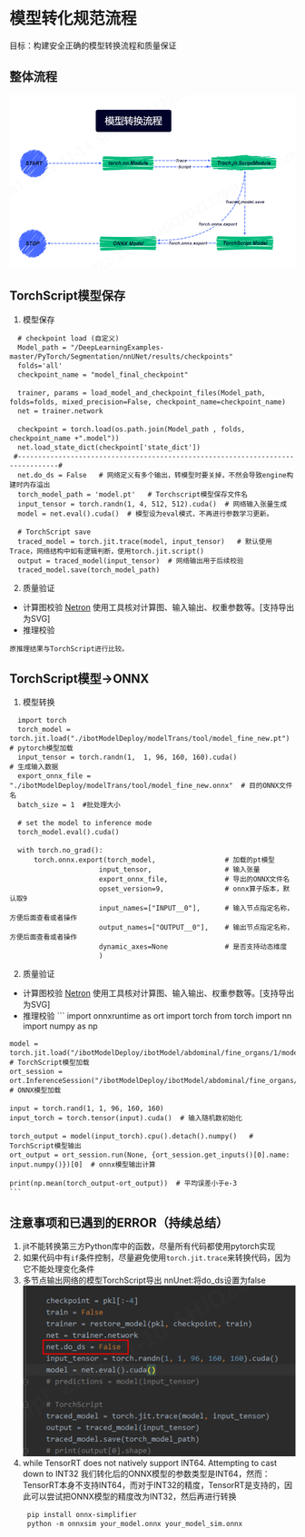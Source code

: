 # 模型转化规范流程
目标：构建安全正确的模型转换流程和质量保证
## 整体流程
![var](./pic/Transform.png)

## TorchScript模型保存
  1. 模型保存
  ```
    # checkpoint load (自定义)
    Model_path = "/DeepLearningExamples-master/PyTorch/Segmentation/nnUNet/results/checkpoints"
    folds='all'
    checkpoint_name = "model_final_checkpoint" 
 
    trainer, params = load_model_and_checkpoint_files(Model_path, folds=folds, mixed_precision=False, checkpoint_name=checkpoint_name)  
    net = trainer.network
   
    checkpoint = torch.load(os.path.join(Model_path , folds, checkpoint_name +".model"))
    net.load_state_dict(checkpoint['state_dict'])
   #--------------------------------------------------------------------------------#
    net.do_ds = False   # 网络定义有多个输出，转模型时要关掉，不然会导致engine构建时内存溢出
    torch_model_path = 'model.pt'   # Torchscript模型保存文件名
    input_tensor = torch.randn(1, 4, 512, 512).cuda()  # 网络输入张量生成
    model = net.eval().cuda()  # 模型设为eval模式，不再进行参数学习更新。
    
    # TorchScript save
    traced_model = torch.jit.trace(model, input_tensor)   # 默认使用Trace，网络结构中如有逻辑判断，使用torch.jit.script()
    output = traced_model(input_tensor)  # 网络输出用于后续校验
    traced_model.save(torch_model_path)
  ```
  2. 质量验证
   * 计算图校验
    [Netron](https://netron.app/)
    使用工具核对计算图、输入输出、权重参数等。[支持导出为SVG]
   * 推理校验
  ```
  原推理结果与TorchScript进行比较。
  ```
## TorchScript模型->ONNX
  1. 模型转换
  ```
    import torch
    torch_model = torch.jit.load("./ibotModelDeploy/modelTrans/tool/model_fine_new.pt") # pytorch模型加载
    input_tensor = torch.randn(1,  1, 96, 160, 160).cuda()		        # 生成输入数据
    export_onnx_file = "./ibotModelDeploy/modelTrans/tool/model_fine_new.onnx"	# 目的ONNX文件名
    batch_size = 1  #批处理大小

    # set the model to inference mode
    torch_model.eval().cuda()

    with torch.no_grad(): 
        torch.onnx.export(torch_model,                 # 加载的pt模型
                        input_tensor,                  # 输入张量
                        export_onnx_file,              # 导出的ONNX文件名
                        opset_version=9,               # onnx算子版本，默认取9
                        input_names=["INPUT__0"],      # 输入节点指定名称，方便后面查看或者操作
                        output_names=["OUTPUT__0"],    # 输出节点指定名称，方便后面查看或者操作
                        dynamic_axes=None              # 是否支持动态维度
                        )
  ```
  
  2. 质量验证
   * 计算图校验
    [Netron](https://netron.app/)
    使用工具核对计算图、输入输出、权重参数等。[支持导出为SVG]
   * 推理校验
    ```
    import onnxruntime as ort
    import torch
    from torch import nn
    import numpy as np

    model = torch.jit.load("/ibotModelDeploy/ibotModel/abdominal/fine_organs/1/model.pt")  # TorchScript模型加载
    ort_session = ort.InferenceSession("/ibotModelDeploy/ibotModel/abdominal/fine_organs/1/fine_organs.onnx")  # ONNX模型加载

    input = torch.rand(1, 1, 96, 160, 160)
    input_torch = torch.tensor(input).cuda()  # 输入随机数初始化

    torch_output = model(input_torch).cpu().detach().numpy()   # TorchScript模型输出
    ort_output = ort_session.run(None, {ort_session.get_inputs()[0].name: input.numpy()})[0]  # onnx模型输出计算

    print(np.mean(torch_output-ort_output))  # 平均误差小于e-3
    ```
## 注意事项和已遇到的ERROR（持续总结）
1. jit不能转换第三方Python库中的函数，尽量所有代码都使用pytorch实现
1. 如果代码中有`if`条件控制，尽量避免使用`torch.jit.trace`来转换代码，因为它不能处理变化条件
1. 多节点输出网络的模型TorchScript导出
   nnUnet:将do_ds设置为false
   ![var](./pic/error1.png)
1. while TensorRT does not natively support INT64. Attempting to cast down to INT32
    我们转化后的ONNX模型的参数类型是INT64，然而：TensorRT本身不支持INT64，而对于INT32的精度，TensorRT是支持的，因此可以尝试把ONNX模型的精度改为INT32，然后再进行转换
   ```
    pip install onnx-simplifier
    python -m onnxsim your_model.onnx your_model_sim.onnx

   ```